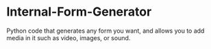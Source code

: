 # Internal-Form-Generator
Python code that generates any form you want, and allows you to add media in it such as video, images, or sound.
